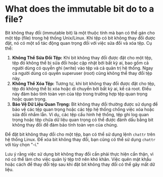 # What does the immutable bit do to a file?

Bit không thay đổi (immutable bit) là một thuộc tính mà bạn có thể gán cho một tệp (file) trong hệ thống Unix/Linux. Khi tệp có bit không thay đổi được đặt, nó có một số tác động quan trọng đối với việc sửa đổi và xóa tệp. Cụ thể:

1. **Không Thể Sửa Đổi Tệp:** Khi bit không thay đổi được đặt cho một tệp, tệp đó không thể bị sửa đổi hoặc cập nhật bởi bất kỳ ai, bao gồm cả người dùng có quyền ghi (write) vào tệp và cả quản trị hệ thống. Ngay cả người dùng có quyền superuser (root) cũng không thể thay đổi tệp này.
2. **Không Thể Xóa Tệp:** Tương tự, khi bit không thay đổi được đặt cho tệp, tệp đó không thể bị xóa hoặc di chuyển bởi bất kỳ ai, kể cả root. Điều này đảm bảo tính toàn vẹn của tệp trong trường hợp tệp quan trọng hoặc quan trọng.
3. **Bảo Vệ Dữ Liệu Quan Trọng:** Bit không thay đổi thường được sử dụng để bảo vệ các tệp quan trọng hoặc các tệp hệ thống chống việc xóa hoặc sửa đổi nhầm lẫn. Ví dụ, các tệp cấu hình hệ thống, tệp ghi log quan trọng hoặc tệp chứa dữ liệu quan trọng có thể được đánh dấu bằng bit không thay đổi để đảm bảo tính toàn vẹn của chúng.

Để đặt bit không thay đổi cho một tệp, bạn có thể sử dụng lệnh `chattr` trên hệ thống Linux. Để xóa bit không thay đổi, bạn cũng có thể sử dụng `chattr` với tùy chọn "-i."

Lưu ý rằng việc sử dụng bit không thay đổi cần phải thực hiện cẩn thận, vì nó có thể làm cho việc quản lý tệp trở nên khó khăn. Việc quên mật khẩu hoặc cách để thay đổi tệp sau khi đặt bit không thay đổi có thể gây mất dữ liệu.